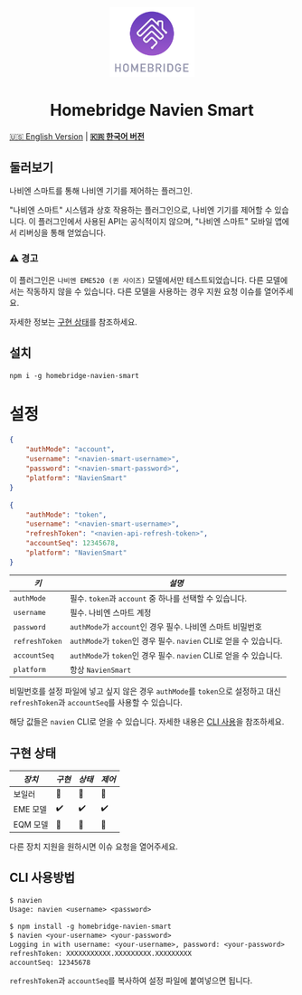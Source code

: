 <p align="center">

<img src="https://github.com/homebridge/branding/raw/latest/logos/homebridge-gradient-named.png" width="150">

</p>

<span align="center">

# Homebridge Navien Smart

</span>

[🇺🇸 English Version](README.md) | **[🇰🇷 한국어 버전](README-ko.md)**

## 둘러보기

나비엔 스마트를 통해 나비엔 기기를 제어하는 플러그인.

"나비엔 스마트" 시스템과 상호 작용하는 플러그인으로, 나비엔 기기를 제어할 수 있습니다. 이 플러그인에서 사용된 API는 공식적이지 않으며, "나비엔 스마트" 모바일 앱에서 리버싱을 통해 얻었습니다.

### ⚠️ 경고

이 플러그인은 `나비엔 EME520 (퀸 사이즈)` 모델에서만 테스트되었습니다. 다른 모델에서는 작동하지 않을 수 있습니다. 다른 모델을 사용하는 경우 지원 요청 이슈를 열어주세요.

자세한 정보는 [구현 상태](#구현-상태)를 참조하세요.

## 설치

```shell
npm i -g homebridge-navien-smart
```

# 설정

```json
{
    "authMode": "account",
    "username": "<navien-smart-username>",
    "password": "<navien-smart-password>",
    "platform": "NavienSmart"
}
```

```json
{
    "authMode": "token",
    "username": "<navien-smart-username>",
    "refreshToken": "<navien-api-refresh-token>",
    "accountSeq": 12345678,
    "platform": "NavienSmart"
}
```

| *키* | *설명* |
| --- | --- |
| `authMode` | 필수. `token`과 `account` 중 하나를 선택할 수 있습니다. |
| `username` | 필수. 나비엔 스마트 계정 |
| `password` | `authMode`가 `account`인 경우 필수. 나비엔 스마트 비밀번호 |
| `refreshToken` | `authMode`가 `token`인 경우 필수. `navien` CLI로 얻을 수 있습니다. |
| `accountSeq` | `authMode`가 `token`인 경우 필수. `navien` CLI로 얻을 수 있습니다. |
| `platform` | 항상 `NavienSmart` |

비밀번호를 설정 파일에 넣고 싶지 않은 경우 `authMode`를 `token`으로 설정하고 대신 `refreshToken`과 `accountSeq`를 사용할 수 있습니다.

해당 값들은 `navien` CLI로 얻을 수 있습니다. 자세한 내용은 [CLI 사용](#cli-사용방법)을 참조하세요.

## 구현 상태

| *장치*       | *구현* | *상태* | *제어* |
|----------------| --- | --- | --- |
| 보일러         | 🚫 | 🚫 | 🚫 |
| EME 모델     | ✔️ | ✔️ | ✔️ |
| EQM 모델     | 🚫 | 🚫 | 🚫 |

다른 장치 지원을 원하시면 이슈 요청을 열어주세요.

## CLI 사용방법

```shell
$ navien
Usage: navien <username> <password>
```

```shell
$ npm install -g homebridge-navien-smart
$ navien <your-username> <your-password>
Logging in with username: <your-username>, password: <your-password>
refreshToken: XXXXXXXXXXX.XXXXXXXXX.XXXXXXXXX
accountSeq: 12345678
```

`refreshToken`과 `accountSeq`를 복사하여 설정 파일에 붙여넣으면 됩니다.
